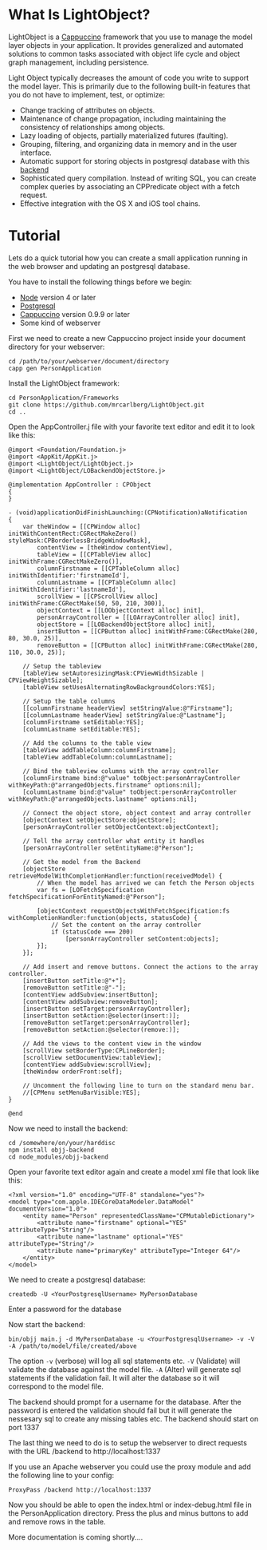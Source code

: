 # What Is LightObject?
LightObject is a [Cappuccino](https://github.com/cappuccino/cappuccino) framework that you use to manage the model layer objects in your application. It provides generalized and automated solutions to common tasks associated with object life cycle and object graph management, including persistence.

Light Object typically decreases the amount of code you write to support the model layer. This is primarily due to the following built-in features that you do not have to implement, test, or optimize:

- Change tracking of attributes on objects.
- Maintenance of change propagation, including maintaining the consistency of relationships among objects.
- Lazy loading of objects, partially materialized futures (faulting).
- Grouping, filtering, and organizing data in memory and in the user interface.
- Automatic support for storing objects in postgresql database with this [backend](https://github.com/mrcarlberg/objj-backend)
- Sophisticated query compilation. Instead of writing SQL, you can create complex queries by associating an CPPredicate object with a fetch request.
- Effective integration with the OS X and iOS tool chains.

# Tutorial

Lets do a quick tutorial how you can create a small application running in the web browser and updating an postgresql database.

You have to install the following things before we begin:
- [Node](https://nodejs.org) version 4 or later
- [Postgresql](http://www.postgresql.org)
- [Cappuccino](http://www.cappuccino-project.org) version 0.9.9 or later
- Some kind of webserver

First we need to create a new Cappuccino project inside your document directory for your webserver:
```
cd /path/to/your/webserver/document/directory
capp gen PersonApplication
```

Install the LightObject framework:
```
cd PersonApplication/Frameworks
git clone https://github.com/mrcarlberg/LightObject.git
cd ..
```

Open the AppController.j file with your favorite text editor and edit it to look like this:
```
@import <Foundation/Foundation.j>
@import <AppKit/AppKit.j>
@import <LightObject/LightObject.j>
@import <LightObject/LOBackendObjectStore.j>

@implementation AppController : CPObject
{
}

- (void)applicationDidFinishLaunching:(CPNotification)aNotification
{
    var theWindow = [[CPWindow alloc] initWithContentRect:CGRectMakeZero() styleMask:CPBorderlessBridgeWindowMask],
        contentView = [theWindow contentView],
        tableView = [[CPTableView alloc] initWithFrame:CGRectMakeZero()],
        columnFirstname = [[CPTableColumn alloc] initWithIdentifier:'firstnameId'],
        columnLastname = [[CPTableColumn alloc] initWithIdentifier:'lastnameId'],
        scrollView = [[CPScrollView alloc] initWithFrame:CGRectMake(50, 50, 210, 300)],
        objectContext = [[LOObjectContext alloc] init],
        personArrayController = [[LOArrayController alloc] init],
        objectStore = [[LOBackendObjectStore alloc] init],
        insertButton = [[CPButton alloc] initWithFrame:CGRectMake(280, 80, 30.0, 25)],
        removeButton = [[CPButton alloc] initWithFrame:CGRectMake(280, 110, 30.0, 25)];

    // Setup the tableview
    [tableView setAutoresizingMask:CPViewWidthSizable | CPViewHeightSizable];
    [tableView setUsesAlternatingRowBackgroundColors:YES];

    // Setup the table columns
    [[columnFirstname headerView] setStringValue:@"Firstname"];
    [[columnLastname headerView] setStringValue:@"Lastname"];
    [columnFirstname setEditable:YES];
    [columnLastname setEditable:YES];

    // Add the columns to the table view
    [tableView addTableColumn:columnFirstname];
    [tableView addTableColumn:columnLastname];

    // Bind the tableview columns with the array controller
    [columnFirstname bind:@"value" toObject:personArrayController withKeyPath:@"arrangedObjects.firstname" options:nil];
    [columnLastname bind:@"value" toObject:personArrayController withKeyPath:@"arrangedObjects.lastname" options:nil];

    // Connect the object store, object context and array controller
    [objectContext setObjectStore:objectStore];
    [personArrayController setObjectContext:objectContext];

    // Tell the array controller what entity it handles
    [personArrayController setEntityName:@"Person"];

    // Get the model from the Backend
    [objectStore retrieveModelWithCompletionHandler:function(receivedModel) {
        // When the model has arrived we can fetch the Person objects
        var fs = [LOFetchSpecification fetchSpecificationForEntityNamed:@"Person"];

        [objectContext requestObjectsWithFetchSpecification:fs withCompletionHandler:function(objects, statusCode) {
            // Set the content on the array controller
            if (statusCode === 200)
                [personArrayController setContent:objects];
        }];
    }];

    // Add insert and remove buttons. Connect the actions to the array controller.
    [insertButton setTitle:@"+"];
    [removeButton setTitle:@"-"];
    [contentView addSubview:insertButton];
    [contentView addSubview:removeButton];
    [insertButton setTarget:personArrayController];
    [insertButton setAction:@selector(insert:)];
    [removeButton setTarget:personArrayController];
    [removeButton setAction:@selector(remove:)];

    // Add the views to the content view in the window
    [scrollView setBorderType:CPLineBorder];
    [scrollView setDocumentView:tableView];
    [contentView addSubview:scrollView];
    [theWindow orderFront:self];

    // Uncomment the following line to turn on the standard menu bar.
    //[CPMenu setMenuBarVisible:YES];
}

@end
```

Now we need to install the backend:
```
cd /somewhere/on/your/harddisc
npm install objj-backend
cd node_modules/objj-backend
```

Open your favorite text editor again and create a model xml file that look like this:
```
<?xml version="1.0" encoding="UTF-8" standalone="yes"?>
<model type="com.apple.IDECoreDataModeler.DataModel" documentVersion="1.0">
    <entity name="Person" representedClassName="CPMutableDictionary">
        <attribute name="firstname" optional="YES" attributeType="String"/>
        <attribute name="lastname" optional="YES" attributeType="String"/>
        <attribute name="primaryKey" attributeType="Integer 64"/>
    </entity>
</model>
```

We need to create a postgresql database:
```
createdb -U <YourPostgresqlUsername> MyPersonDatabase
```
Enter a password for the database

Now start the backend:
```
bin/objj main.j -d MyPersonDatabase -u <YourPostgresqlUsername> -v -V -A /path/to/model/file/created/above
```

The option ```-v``` (verbose) will log all sql statements etc. ```-V``` (Validate) will validate the database against the model file. ```-A``` (Alter) will generate sql statements if the validation fail. It will alter the database so it will correspond to the model file.

The backend should prompt for a username for the database. After the password is entered the validation should fail but it will generate the nessesary sql to create any missing tables etc.
The backend should start on port 1337

The last thing we need to do is to setup the webserver to direct requests with the URL /backend to http://localhost:1337

If you use an Apache webserver you could use the proxy module and add the following line to your config:
```
ProxyPass /backend http://localhost:1337
```

Now you should be able to open the index.html or index-debug.html file in the PersonApplication directory. Press the plus and minus buttons to add and remove rows in the table.



More documentation is coming shortly....
